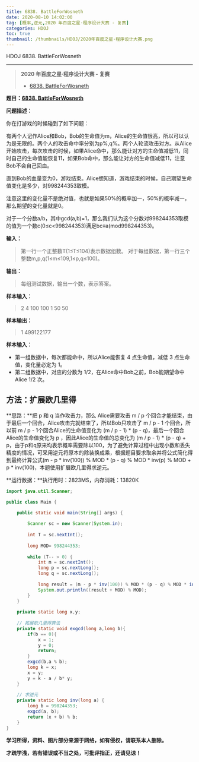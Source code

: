 ```yaml
---
title: 6838. BattleForWosneth
date: 2020-08-10 14:02:00
tag: [概率,逆元,2020 年百度之星·程序设计大赛 - 复赛]
categories: HDOJ
toc: true
thumbnail: /thumbnails/HDOJ/2020年百度之星·程序设计大赛.png
---
```


HDOJ 6838. BattleForWosneth

<!--more-->

---

> **2020 年百度之星·程序设计大赛 - 复赛**
>
>* [6838. BattleForWosneth](https://crazy-sky.github.io/2020/08/10/6838.%20BattleForWosneth/)

**题目：[6838. BattleForWosneth](http://acm.hdu.edu.cn/showproblem.php?pid=6838)**

**问题描述：**

你在打游戏的时候碰到了如下问题：

有两个人记作Alice和Bob，Bob的生命值为m，Alice的生命值很高，所以可以认为是无限的。两个人的攻击命中率分别为p%,q%。两个人轮流攻击对方。从Alice开始攻击，每次攻击的时候，如果Alice命中，那么能让对方的生命值减低11，同时自己的生命值能恢复11，如果Bob命中，那么能让对方的生命值减低11，注意Bob不会自己回血。

直到Bob的血量变为0，游戏结束。Alice想知道，游戏结束的时候，自己期望生命值变化是多少，对998244353取模。

注意这里的变化量不是绝对值，也就是如果50%的概率加一，50%的概率减一，那么期望的变化量就是0。

对于一个分数a/b，其中gcd(a,b)=1，那么我们认为这个分数对998244353取模的值为一个数c(0≤c<998244353)满足bc≡a(mod998244353)。

**输入：**

 > 第一行一个正整数T(1≤T≤104)表示数据组数。
> 对于每组数据，第一行三个整数m,p,q(1≤m≤109,1≤p,q≤100)。

**输出：**

> 每组测试数据，输出一个数，表示答案。

**样本输入：**

 > 2
 > 4 100 100
 > 1 50 50

 **样本输出：**

 > 1
 > 499122177

**样本输入：**

* 第一组数据中，每次都能命中，所以Alice能恢复 4 点生命值，减低 3 点生命值，变化量必定为 1。
* 第二组数据中，对应的分数为 1/2，在Alice命中Bob之前，Bob能期望命中Alice 1/2 次。

## 方法：扩展欧几里得

**思路：**把 p 和 q 当作攻击力，那么 Alice需要攻击  m / p 个回合才能结束，由于最后一个回合，Alice攻击完就结束了，所以Bob只攻击了 m / p - 1 个回合，所以前 m / p - 1个回合Alice的生命值变化为 (m / p - 1) * (p - q)，最后一个回合Alice的生命值变化为 p ，因此Alice的生命值的总变化为  (m / p - 1) * (p - q) + p，由于p和q原来均表示概率需要除以100，为了避免计算过程中出现小数和丢失精度的情况，可采用逆元将原本的除装换成乘，根据题目要求取余并将公式简化得到最终计算公式(m - p * inv(100)) % MOD * (p - q) % MOD * inv(p) % MOD + p * inv(100)，本题使用扩展欧几里得求逆元。

**运行数据：**执行用时：2823MS，内存消耗：13820K

```java
import java.util.Scanner;

public class Main {

    public static void main(String[] args) {
		
		Scanner sc = new Scanner(System.in);
		
		int T = sc.nextInt();
		
		long MOD= 998244353;
		
		while (T-- > 0) {
			int m = sc.nextInt();
			long p = sc.nextLong();
			long q = sc.nextLong();
			
			long result = (m - p * inv(100)) % MOD * (p - q) % MOD * inv(p) % MOD + p * inv(100);
			System.out.println((result + MOD) % MOD);
		}
	}
	
	private static long x,y;
	
	// 拓展欧几里得算法
	private static void exgcd(long a,long b){
		if(b == 0){
			x = 1;
			y = 0;
			return;
		}
		exgcd(b,a % b);
		long k = x;
		x = y;
		y = k - a / b* y;
	}
	
	// 求逆元
	private static long inv(long a) {
	    long b = 998244353;
	    exgcd(a, b);
	    return (x + b) % b;
	}
}
```

**学习所得，资料、图片部分来源于网络，如有侵权，请联系本人删除。**

**才疏学浅，若有错误或不当之处，可批评指正，还请见谅！**